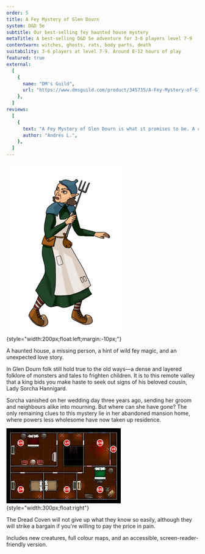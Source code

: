 ```yaml
---
order: 5
title: A Fey Mystery of Glen Dourn
system: D&D 5e
subtitle: Our best-selling fey haunted house mystery
metaTitle: A best-selling D&D 5e adventure for 3-6 players level 7-9
contentwarn: witches, ghosts, rats, body parts, death
suitability: 3-6 players at level 7-9. Around 8-12 hours of play
featured: true
external:
  [
    {
      name: "DM's Guild",
      url: "https://www.dmsguild.com/product/345735/A-Fey-Mystery-of-Glen-Dourn",
    },
  ]
reviews:
  [
    {
      text: "A Fey Mystery of Glen Dourn is what it promises to be. A creepy adventure on an abandoned house with vines and thorns all over the place... What calls most my attention, however, is its prose. We are used to see D&D adventures written in a minimalistic and simple way, yet the author managed to write in a really evocative and flavourful manner without being too complex.",
      author: "Andrés L.",
    },
  ]
---
```


![](marie.png){style="width:200px;float:left;margin:-10px;"}

A haunted house, a missing person, a hint of wild fey magic, and an unexpected love story.

In Glen Dourn folk still hold true to the old ways—a dense and layered folklore of monsters and tales to frighten children. It is to this remote valley that a king bids you make haste to seek out signs of his beloved cousin, Lady Sorcha Hannigard.

Sorcha vanished on her wedding day three years ago, sending her groom and neighbours alike into mourning. But where can she have gone? The only remaining clues to this mystery lie in her abandoned mansion home, where powers less wholesome have now taken up residence.

![](map.png){style="width:300px;float:right"}

The Dread Coven will not give up what they know so easily, although they will strike a bargain if you're willing to pay the price in pain.

Includes new creatures, full colour maps, and an accessible, screen-reader-friendly version.
